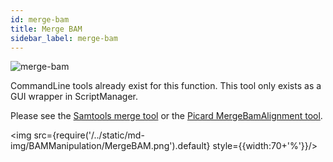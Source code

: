```yaml
---
id: merge-bam
title: Merge BAM
sidebar_label: merge-bam
---
```


![merge-bam](/../static/icons/bam-manipulation/BAMReplicateMerge_square.svg)

CommandLine tools already exist for this function. This tool only exists as a GUI wrapper in ScriptManager.

Please see the [Samtools merge tool][samtools-merge] or the [Picard MergeBamAlignment tool][picard-merge].

<img src={require('/../static/md-img/BAMManipulation/MergeBAM.png').default} style={{width:70+'%'}}/> 

[samtools-merge]:http://www.htslib.org/doc/samtools-merge.html
[picard-merge]:https://broadinstitute.github.io/picard/command-line-overview.html#MergeBamAlignment
